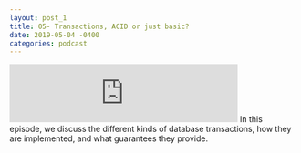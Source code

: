 ```yaml
---
layout: post_1
title: 05- Transactions, ACID or just basic?
date: 2019-05-04 -0400
categories: podcast
---
```


<iframe src="https://anchor.fm/randomly-typed/embed/episodes/5-Transactions--ACID-or-Just-Basic-e3u9ib/a-aecihe" height="102px" width="400px" frameborder="0" scrolling="no"></iframe>
In this episode, we discuss the different kinds of database transactions, how they are implemented, and what guarantees they provide.

